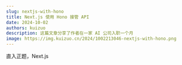 ```yaml
---
slug: nextjs-with-hono
title: Next.js 使用 Hono 接管 API
date: 2024-10-02
authors: kuizuo
description: 这篇文章分享了作者在一家 AI 公司入职一个月
image: https://img.kuizuo.cn/2024/1002213046-nextjs-with-hono.png
---
```


直入正题，Next.js    